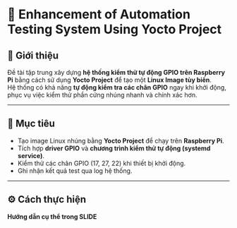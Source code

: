 # 🧩 Enhancement of Automation Testing System Using Yocto Project

## 🧠 Giới thiệu
Đề tài tập trung xây dựng **hệ thống kiểm thử tự động GPIO trên Raspberry Pi** bằng cách sử dụng **Yocto Project** để tạo một **Linux Image tùy biến**.  
Hệ thống có khả năng **tự động kiểm tra các chân GPIO** ngay khi khởi động, phục vụ việc kiểm thử phần cứng nhúng nhanh và chính xác hơn.

---

## 🎯 Mục tiêu
- Tạo image Linux nhúng bằng **Yocto Project** để chạy trên **Raspberry Pi**.  
- Tích hợp **driver GPIO** và **chương trình kiểm thử tự động (systemd service)**.  
- Kiểm thử các chân GPIO (17, 27, 22) khi thiết bị khởi động.  
- Ghi nhận kết quả test qua log hệ thống.

---

## ⚙️ Cách thực hiện
 **Hướng dẫn cụ thể trong SLIDE**


